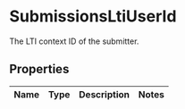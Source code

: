 

# SubmissionsLtiUserId

The LTI context ID of the submitter.

## Properties

| Name | Type | Description | Notes |
|------------ | ------------- | ------------- | -------------|



